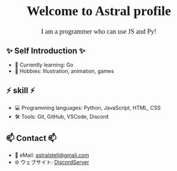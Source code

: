 <h1 align="center" style="font-family: 'yomogi', cursive; font-weight: bold; font-size: 36px;">
  Welcome to Astral profile
</h1>

<p align="center" style="font-family: 'yomogi', cursive; font-size: 18px;">
  I am a programmer who can use JS and Py!
</p>

## ✨ Self Introduction  ✨
- 🌱 Currently learning: Go
- 🎨 Hobbies: Illustration, animation, games

## ⚡ skill ⚡
- 💻 Programming languages: Python, JavaScript, HTML, CSS
- 🛠️ Tools: Git, GitHub, VSCode, Discord

## 📫 Contact 📫
- 📧 eMail: astralstell@gmail.com
- 🌐 ウェブサイト: [DiscordServer](https://discord.com)
